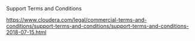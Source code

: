Support Terms and Conditions

https://www.cloudera.com/legal/commercial-terms-and-conditions/support-terms-and-conditions/support-terms-and-conditions-2018-07-15.html
